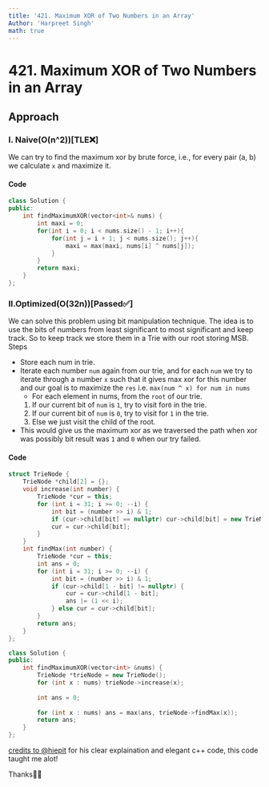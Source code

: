 ```yaml
---
title: '421. Maximum XOR of Two Numbers in an Array'
Author: 'Harpreet Singh'
math: true
---
```

# 421. Maximum XOR of Two Numbers in an Array
## Approach
### I. Naive(O(n^2))[TLE❌]
We can try to find the maximum xor by brute force, i.e., for every pair (a, b) we calculate `x` and maximize it.
#### Code
```c++
class Solution {
public:
    int findMaximumXOR(vector<int>& nums) {
        int maxi = 0;
        for(int i = 0; i < nums.size() - 1; i++){
            for(int j = i + 1; j < nums.size(); j++){
                maxi = max(maxi, nums[i] ^ nums[j]);
            }
        }
        return maxi;
    }
};
```
### II.Optimized(O(32n))[Passed✅]
We can solve this problem using bit manipulation technique. The idea is to use the bits of numbers from least significant to most significant and keep track. So to keep track we store them in a Trie with our root storing MSB.
Steps
- Store each num in trie.
- Iterate each number `num` again from our trie, and for each `num` we try to iterate through a number `x` such that it gives max xor for this number and our goal is to maximize the `res` i.e. `max(num ^ x) for num in nums`
  - For each element in nums, from the `root` of our trie.
  1. If our current bit of `num` is `1`, try to visit for`0` in the trie.
  2. If our current bit of `num` is `0`, try to visit for `1` in the trie.
  3. Else we just visit the child of the root.
- This would give us the maximum xor as we traversed the path when xor was possibly bit result was `1` and `0` when our try failed.
#### Code
```c++
struct TrieNode {
    TrieNode *child[2] = {};
    void increase(int number) {
        TrieNode *cur = this;
        for (int i = 31; i >= 0; --i) {
            int bit = (number >> i) & 1;
            if (cur->child[bit] == nullptr) cur->child[bit] = new TrieNode();
            cur = cur->child[bit];
        }
    }
    int findMax(int number) {
        TrieNode *cur = this;
        int ans = 0;
        for (int i = 31; i >= 0; --i) {
            int bit = (number >> i) & 1;
            if (cur->child[1 - bit] != nullptr) {
                cur = cur->child[1 - bit];
                ans |= (1 << i);
            } else cur = cur->child[bit];
        }
        return ans;
    }
};

class Solution {
public:
    int findMaximumXOR(vector<int> &nums) {
        TrieNode *trieNode = new TrieNode();
        for (int x : nums) trieNode->increase(x);
        
        int ans = 0;
        
        for (int x : nums) ans = max(ans, trieNode->findMax(x));
        return ans;
    }
};
```
[credits to @hiepit](https://leetcode.com/problems/maximum-xor-of-two-numbers-in-an-array/solutions/1345905/c-python-trie-solution-clean-concise-o-32n/) for his clear explaination and elegant c++ code, this code taught me alot!

Thanks🙋‍♂️